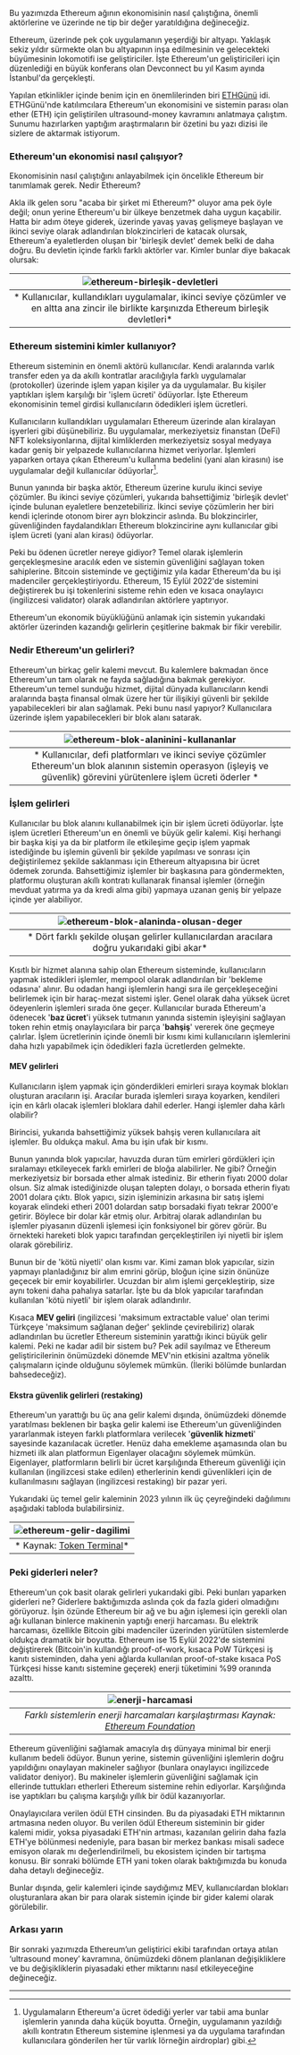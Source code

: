 Bu yazımızda Ethereum ağının ekonomisinin nasıl çalıştığına, önemli aktörlerine ve üzerinde ne tip bir değer yaratıldığına değineceğiz. 

Ethereum, üzerinde pek çok uygulamanın yeşerdiği bir altyapı. Yaklaşık sekiz yıldır sürmekte olan bu altyapının inşa edilmesinin ve gelecekteki büyümesinin lokomotifi ise geliştiriciler. İşte Ethereum'un geliştiricileri için düzenlediği en büyük konferans olan Devconnect bu yıl Kasım ayında İstanbul'da gerçekleşti.

Yapılan etkinlikler içinde benim için en önemlilerinden biri [ETHGünü](https://ethgunu.com/) idi. ETHGünü'nde katılımcılara Ethereum'un ekonomisini ve sistemin parası olan ether (ETH) için geliştirilen ultrasound-money kavramını anlatmaya çalıştım. Sunumu hazırlarken yaptığım araştırmaların bir özetini bu yazı dizisi ile sizlere de aktarmak istiyorum. 

### Ethereum'un ekonomisi nasıl çalışıyor?
Ekonomisinin nasıl çalıştığını anlayabilmek için öncelikle Ethereum bir tanımlamak gerek. Nedir Ethereum? 

Akla ilk gelen soru "acaba bir şirket mi Ethereum?" oluyor ama pek öyle değil; onun yerine Ethereum'u bir ülkeye benzetmek daha uygun kaçabilir.  Hatta bir adım öteye giderek, üzerinde yavaş yavaş gelişmeye başlayan ve ikinci seviye olarak adlandırılan blokzincirleri de katacak olursak, Ethereum'a eyaletlerden oluşan bir 'birleşik devlet' demek belki de daha doğru.  Bu devletin içinde farklı farklı aktörler var. Kimler bunlar diye bakacak olursak: 

| ![ethereum-birleşik-devletleri](/assets/ethereum-birlesik-devletleri.png)|
|:--:| 
| * Kullanıcılar, kullandıkları uygulamalar, ikinci seviye çözümler ve en altta ana zincir ile birlikte karşınızda Ethereum birleşik devletleri*|

### Ethereum sistemini kimler kullanıyor?

Ethereum sisteminin en önemli aktörü kullanıcılar. Kendi aralarında varlık transfer eden ya da akıllı kontratlar aracılığıyla farklı uygulamalar (protokoller) üzerinde işlem yapan kişiler ya da uygulamalar. Bu kişiler yaptıkları işlem karşılığı bir 'işlem ücreti' ödüyorlar. İşte Ethereum ekonomisinin temel girdisi kullanıcıların ödedikleri işlem ücretleri. 

Kullanıcıların kullandıkları uygulamaları Ethereum üzerinde alan kiralayan işyerleri gibi düşünebiliriz. Bu uygulamalar, merkeziyetsiz finanstan (DeFi) NFT koleksiyonlarına, dijital kimliklerden merkeziyetsiz sosyal medyaya kadar geniş bir yelpazede kullanıcılarına hizmet veriyorlar. İşlemleri yaparken ortaya çıkan Ethereum'u kullanma bedelini (yani alan kirasını) ise uygulamalar değil kullanıcılar ödüyorlar[^4]. 

Bunun yanında bir başka aktör, Ethereum üzerine kurulu ikinci seviye çözümler. Bu ikinci seviye çözümleri, yukarıda bahsettiğimiz 'birleşik devlet' içinde bulunan eyaletlere benzetebiliriz. İkinci seviye çözümlerin her biri kendi içlerinde otonom birer ayrı blokzincir aslında. Bu blokzincirler, güvenliğinden faydalandıkları Ethereum blokzincirine aynı kullanıcılar gibi işlem ücreti (yani alan kirası) ödüyorlar. 

Peki bu ödenen ücretler nereye gidiyor? Temel olarak işlemlerin gerçekleşmesine aracılık eden ve sistemin güvenliğini sağlayan token sahiplerine. Bitcoin sisteminde ve geçtiğimiz yıla kadar Ethereum'da bu işi madenciler gerçekleştiriyordu. Ethereum, 15 Eylül 2022'de sistemini değiştirerek bu işi tokenlerini sisteme rehin eden ve kısaca onaylayıcı (ingilizcesi validator) olarak adlandırılan aktörlere yaptırıyor. 

Ethereum'un ekonomik büyüklüğünü anlamak için sistemin yukarıdaki aktörler üzerinden kazandığı gelirlerin çeşitlerine bakmak bir fikir verebilir. 

### Nedir Ethereum'un gelirleri?
Ethereum'un birkaç gelir kalemi mevcut. Bu kalemlere bakmadan önce Ethereum'un tam olarak ne fayda sağladığına bakmak gerekiyor. Ethereum'un temel sunduğu hizmet, dijital dünyada kullanıcıların kendi aralarında başta finansal olmak üzere her tür ilişikiyi güvenli bir şekilde yapabilecekleri bir alan sağlamak. Peki bunu nasıl yapıyor? Kullanıcılara üzerinde işlem yapabilecekleri bir blok alanı satarak. 

| ![ethereum-blok-alaninini-kullananlar](/assets/ethereum-blok-alanini-kullananlar.png)|
|:--:| 
| * Kullanıcılar, defi platformları ve ikinci seviye çözümler Ethereum'un blok alanının sistemin operasyon (işleyiş ve güvenlik) görevini yürütenlere işlem ücreti öderler *|

### İşlem gelirleri
Kullanıcılar bu blok alanını kullanabilmek için bir işlem ücreti ödüyorlar. İşte işlem ücretleri Ethereum'un en önemli ve büyük gelir kalemi. Kişi herhangi bir başka kişi ya da bir platform ile etkileşime geçip işlem yapmak istediğinde bu işlemin güvenli bir şekilde yapılması ve sonrası için değiştirilemez şekilde saklanması için Ethereum altyapısına bir ücret ödemek zorunda. Bahsettiğimiz işlemler bir başkasına para göndermekten, platformu oluşturan akıllı kontratı kullanarak finansal işlemler (örneğin mevduat yatırma ya da kredi alma gibi) yapmaya uzanan geniş bir yelpaze içinde yer alabiliyor. 

| ![ethereum-blok-alaninda-olusan-deger](/assets/ethereum-blok-alaninda-olusan-deger)|
|:--:| 
| * Dört farklı şekilde oluşan gelirler kullanıcılardan aracılara doğru yukarıdaki gibi akar*|

Kısıtlı bir hizmet alanına sahip olan Ethereum sisteminde, kullanıcıların yapmak istedikleri işlemler, mempool olarak adlandırılan bir 'bekleme odasına' alınır. Bu odadan hangi işlemlerin hangi sıra ile gerçekleşeceğini belirlemek için bir haraç-mezat sistemi işler. Genel olarak daha yüksek ücret ödeyenlerin işlemleri sırada öne geçer. Kullanıcılar burada Ethereum'a ödenecek '**baz ücret**'i yüksek tutmanın yanında sistemin işleyişini sağlayan token rehin etmiş onaylayıcılara bir parça '**bahşiş**' vererek öne geçmeye çalırlar. İşlem ücretlerinin içinde önemli bir kısmı kimi kullanıcıların işlemlerini daha hızlı yapabilmek için ödedikleri fazla ücretlerden gelmekte. 

#### MEV gelirleri
Kullanıcıların işlem yapmak için gönderdikleri emirleri sıraya koymak blokları oluşturan aracıların işi. Aracılar burada işlemleri sıraya koyarken, kendileri için en kârlı olacak işlemleri bloklara dahil ederler. Hangi işlemler daha kârlı olabilir? 

Birincisi, yukarıda bahsettiğimiz yüksek bahşiş veren kullanıcılara ait işlemler. Bu oldukça makul. Ama bu işin ufak bir kısmı. 

Bunun yanında blok yapıcılar, havuzda duran tüm emirleri gördükleri için sıralamayı etkileyecek farklı emirleri de bloğa alabilirler.  Ne gibi? Örneğin merkeziyetsiz bir borsada ether almak istediniz. Bir etherin fiyatı 2000 dolar olsun. Siz almak istediğinizde oluşan talepten dolayı, o borsada etherin fiyatı 2001 dolara çıktı. Blok yapıcı, sizin işleminizin arkasına bir satış işlemi koyarak elindeki etheri 2001 dolardan satıp borsadaki fiyatı tekrar 2000'e getirir. Böylece bir dolar kâr etmiş olur. Arbitraj olarak adlandırılan bu işlemler piyasanın düzenli işlemesi için fonksiyonel bir görev görür. Bu örnekteki hareketi blok yapıcı tarafından gerçekleştirilen iyi niyetli bir işlem olarak görebiliriz. 

Bunun bir de 'kötü niyetli' olan kısmı var. Kimi zaman blok yapıcılar, sizin yapmayı planladığınız bir alım emrini görüp, bloğun içine sizin önünüze geçecek bir emir koyabilirler. Ucuzdan bir alım işlemi gerçekleştirip, size aynı tokeni daha pahalıya satarlar. İşte bu da blok yapıcılar tarafından kullanılan 'kötü niyetli' bir işlem olarak adlandırılır. 

Kısaca **MEV geliri** (ingilizcesi 'maksimum extractable value' olan terimi Türkçeye 'maksimum sağlanan değer' şeklinde çevirebiliriz) olarak adlandırılan bu ücretler Ethereum sisteminin yarattığı ikinci büyük gelir kalemi. Peki ne kadar adil bir sistem bu? Pek adil sayılmaz ve Ethereum geliştiricilerinin önümüzdeki dönemde MEV'nin etkisini azaltma yönelik çalışmaların içinde olduğunu söylemek mümkün. (İleriki bölümde bunlardan bahsedeceğiz).

#### Ekstra güvenlik gelirleri (restaking)
Ethereum'un yarattığı bu üç ana gelir kalemi dışında, önümüzdeki dönemde yaratılması beklenen bir başka gelir kalemi ise Ethereum'un güvenliğinden yararlanmak isteyen farklı platformlara verilecek '**güvenlik hizmeti**' sayesinde kazanılacak ücretler. Henüz daha emekleme aşamasında olan bu hizmeti ilk alan platformun Eigenlayer olacağını söylemek mümkün. Eigenlayer, platformların belirli bir ücret karşılığında Ethereum güvenliği için kullanılan (ingilizcesi stake edilen) etherlerinin kendi güvenlikleri için de kullanılmasını sağlayan (ingilizcesi restaking) bir pazar yeri. 

Yukarıdaki üç temel gelir kaleminin 2023 yılının ilk üç çeyreğindeki dağılımını aşağıdaki tabloda bulabilirsiniz. 

| ![ethereum-gelir-dagilimi](/assets/ethereum-gelir-dagilimi.png)|
|:--:| 
| * Kaynak: [Token Terminal](https://tokenterminal.com/resources/crypto-research/ethereum-investment-framework#the-business-model)*|

### Peki giderleri neler?
Ethereum'un çok basit olarak gelirleri yukarıdaki gibi. Peki bunları yaparken giderleri ne? Giderlere baktığımızda aslında çok da fazla gideri olmadığını görüyoruz.  İşin özünde Ethereum bir ağ ve bu ağın işlemesi için gerekli olan ağı kullanan binlerce makinenin yaptığı enerji harcaması. Bu elektrik harcaması, özellikle Bitcoin gibi madenciler üzerinden yürütülen sistemlerde oldukça dramatik bir boyutta. Ethereum ise 15 Eylül 2022'de sistemini değiştirerek (Bitcoin'in kullandığı proof-of-work, kısaca PoW Türkçesi iş kanıtı sisteminden, daha yeni ağlarda kullanılan proof-of-stake kısaca PoS Türkçesi hisse kanıtı  sistemine geçerek) enerji tüketimini %99 oranında azalttı. 

| ![enerji-harcamasi](/assets/ethereum-energy-consumption-v2.png)|
|:--:| 
| *Farklı sistemlerin enerji harcamaları karşılaştırması Kaynak: [Ethereum Foundation](https://ethereum.org/en/energy-consumption/)*|

Ethereum güvenliğini sağlamak amacıyla dış dünyaya minimal bir enerji kullanım bedeli ödüyor. Bunun yerine, sistemin güvenliğini işlemlerin doğru yapıldığını onaylayan makineler sağlıyor (bunlara onaylayıcı ingilizcede validator deniyor). Bu makineler işlemlerin güvenliğini sağlamak için ellerinde tuttukları etherleri Ethereum sistemine rehin ediyorlar. Karşılığında ise yaptıkları bu çalışma karşılığı yıllık bir ödül kazanıyorlar. 

Onaylayıcılara verilen ödül ETH cinsinden. Bu da piyasadaki ETH miktarının artmasına neden oluyor. Bu verilen ödül Ethereum sisteminin bir gider kalemi midir, yoksa piyasadaki ETH'nin artması, kazanılan gelirin daha fazla ETH'ye bölünmesi nedeniyle, para basan bir merkez bankası misali sadece emisyon olarak mı değerlendirilmeli, bu ekosistem içinden bir tartışma konusu. Bir sonraki bölümde ETH yani token olarak baktığımızda bu konuda daha detaylı değineceğiz. 

Bunlar dışında, gelir kalemleri içinde saydığımız MEV, kullanıcılardan blokları oluşturanlara akan bir para olarak sistemin içinde bir gider kalemi olarak görülebilir. 

### Arkası yarın
Bir sonraki yazımızda Ethereum’un geliştirici ekibi tarafından ortaya atılan ‘ultrasound money’ kavramına, önümüzdeki dönem planlanan değişikliklere ve bu değişikliklerin piyasadaki ether miktarını nasıl etkileyeceğine değineceğiz. 

---

[^4]: Uygulamaların Ethereum'a ücret ödediği yerler var tabii ama bunlar işlemlerin yanında daha küçük boyutta. Örneğin, uygulamanın yazıldığı akıllı kontratın Ethereum sistemine işlenmesi ya da uygulama tarafından kullanıcılara gönderilen her tür varlık Iörneğin airdroplar) gibi.

